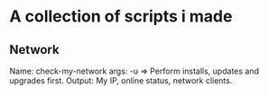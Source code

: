 # A collection of scripts i made

## Network

Name: check-my-network
args: -u => Perform installs, updates and upgrades first.
Output: My IP, online status, network clients.
